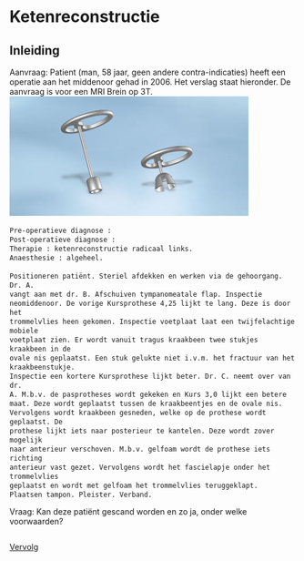# Ketenreconstructie

## Inleiding

Aanvraag: Patient (man, 58 jaar, geen andere contra-indicaties) heeft een
operatie aan het middenoor gehad in 2006. Het verslag staat hieronder. De
aanvraag is voor een MRI Brein op 3T.
![](tuebingen.jpg)

```
Pre-operatieve diagnose :
Post-operatieve diagnose :
Therapie : ketenreconstructie radicaal links.
Anaesthesie : algeheel.

Positioneren patiënt. Steriel afdekken en werken via de gehoorgang. Dr. A.
vangt aan met dr. B. Afschuiven tympanomeatale flap. Inspectie
neomiddenoor. De vorige Kursprothese 4,25 lijkt te lang. Deze is door het
trommelvlies heen gekomen. Inspectie voetplaat laat een twijfelachtige mobiele
voetplaat zien. Er wordt vanuit tragus kraakbeen twee stukjes kraakbeen in de
ovale nis geplaatst. Een stuk gelukte niet i.v.m. het fractuur van het
kraakbeenstukje.
Inspectie een kortere Kursprothese lijkt beter. Dr. C. neemt over van dr.
A. M.b.v. de pasprotheses wordt gekeken en Kurs 3,0 lijkt een betere
maat. Deze wordt geplaatst tussen de kraakbeentjes en de ovale nis.
Vervolgens wordt kraakbeen gesneden, welke op de prothese wordt geplaatst. De
prothese lijkt iets naar posterieur te kantelen. Deze wordt zover mogelijk
naar anterieur verschoven. M.b.v. gelfoam wordt de prothese iets richting
anterieur vast gezet. Vervolgens wordt het fascielapje onder het trommelvlies
geplaatst en wordt met gelfoam het trommelvlies teruggeklapt.
Plaatsen tampon. Pleister. Verband.
```

Vraag: Kan deze patiënt gescand worden en zo ja, onder welke voorwaarden?

```

```


[Vervolg](case_part2.md)
